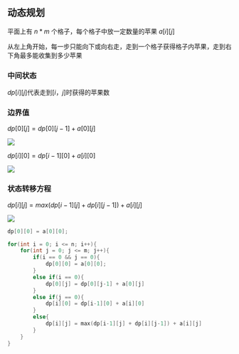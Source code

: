 <!--
 * @Description: 
 * @Version: 1.0
 * @Author: DaLao
 * @Email: dalao_li@163.com
 * @Date: 2021-12-04 19:02:57
 * @LastEditors: DaLao
 * @LastEditTime: 2022-03-27 00:29:51
-->

## 动态规划

平面上有 $n*m$ 个格子，每个格子中放一定数量的苹果 $a[i][j]$

从左上角开始，每一步只能向下或向右走，走到一个格子获得格子内苹果，走到右下角最多能收集到多少苹果


### 中间状态

$dp[i][j]$代表走到$[i，j]$时获得的苹果数


### 边界值

$dp[0][j] = dp[0][j-1] + a[0][j]$

![](https://cdn.hurra.ltd/img/1.png)

$dp[i][0] = dp[i-1][0] + a[i][0]$

![](https://cdn.hurra.ltd/img/2.png)


### 状态转移方程

$dp[i][j] = max(dp[i-1][j]+ dp[i][j-1])+a[i][j]$

![](https://cdn.hurra.ltd/img/3.png)

```c
dp[0][0] = a[0][0];

for(int i = 0; i <= n; i++){
    for(int j = 0; j <= m; j++){
        if(i == 0 && j == 0){
            dp[0][0] = a[0][0];
        }
        else if(i == 0){
            dp[0][j] = dp[0][j-1] + a[0][j]
        }
        else if(j == 0){
            dp[i][0] = dp[i-1][0] + a[i][0]
        }
        else{
            dp[i][j] = max(dp[i-1][j] + dp[i][j-1]) + a[i][j]
        }
    }
}
```
